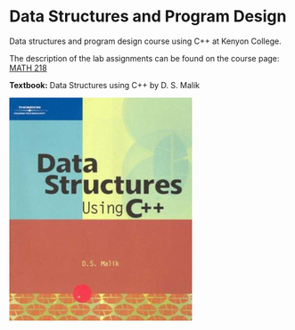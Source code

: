 # Data Structures and Program Design
Data structures and program design course using C++ at Kenyon College. 

The description of the lab assignments can be found on the course page: [MATH 218](https://www2.kenyon.edu/Depts/Math/Aydin/Teach/Sp08/218/)

**Textbook:** Data Structures using C++ by D. S. Malik

![alt text](https://github.com/nirajan-mandal/Data-Structures-and-Program-Design/blob/main/Data-Structures-Using-C-Malik-D-S.jpg "Data Structures using C++ by D. S. Malik")
